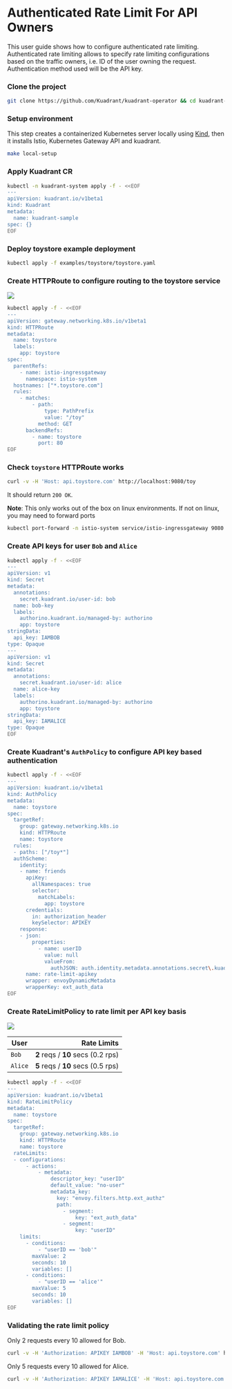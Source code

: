 # Authenticated Rate Limit For API Owners

This user guide shows how to configure authenticated rate limiting.
Authenticated rate limiting allows to specify rate limiting configurations
based on the traffic owners, i.e. ID of the user owning the request.
Authentication method used will be the API key.

### Clone the project

```sh
git clone https://github.com/Kuadrant/kuadrant-operator && cd kuadrant-operator
```

### Setup environment

This step creates a containerized Kubernetes server locally using [Kind](https://kind.sigs.k8s.io),
then it installs Istio, Kubernetes Gateway API and kuadrant.

```sh
make local-setup
```

### Apply Kuadrant CR

```sh
kubectl -n kuadrant-system apply -f - <<EOF
---
apiVersion: kuadrant.io/v1beta1
kind: Kuadrant
metadata:
  name: kuadrant-sample
spec: {}
EOF
```

### Deploy toystore example deployment

```sh
kubectl apply -f examples/toystore/toystore.yaml
```

### Create HTTPRoute to configure routing to the toystore service

![](https://i.imgur.com/rdN8lo3.png)

```sh
kubectl apply -f - <<EOF
---
apiVersion: gateway.networking.k8s.io/v1beta1
kind: HTTPRoute
metadata:
  name: toystore
  labels:
    app: toystore
spec:
  parentRefs:
    - name: istio-ingressgateway
      namespace: istio-system
  hostnames: ["*.toystore.com"]
  rules:
    - matches:
        - path:
            type: PathPrefix
            value: "/toy"
          method: GET
      backendRefs:
        - name: toystore
          port: 80
EOF
```

### Check `toystore` HTTPRoute works

```sh
curl -v -H 'Host: api.toystore.com' http://localhost:9080/toy
```

It should return `200 OK`.

**Note**: This only works out of the box on linux environments. If not on linux,
you may need to forward ports

```bash
kubectl port-forward -n istio-system service/istio-ingressgateway 9080:80 &
```

### Create API keys for user `Bob` and `Alice`

```sh
kubectl apply -f - <<EOF
---
apiVersion: v1
kind: Secret
metadata:
  annotations:
    secret.kuadrant.io/user-id: bob
  name: bob-key
  labels:
    authorino.kuadrant.io/managed-by: authorino
    app: toystore
stringData:
  api_key: IAMBOB
type: Opaque
---
apiVersion: v1
kind: Secret
metadata:
  annotations:
    secret.kuadrant.io/user-id: alice
  name: alice-key
  labels:
    authorino.kuadrant.io/managed-by: authorino
    app: toystore
stringData:
  api_key: IAMALICE
type: Opaque
EOF
```

### Create Kuadrant's `AuthPolicy` to configure API key based authentication

```sh
kubectl apply -f - <<EOF
---
apiVersion: kuadrant.io/v1beta1
kind: AuthPolicy
metadata:
  name: toystore
spec:
  targetRef:
    group: gateway.networking.k8s.io
    kind: HTTPRoute
    name: toystore
  rules:
  - paths: ["/toy*"]
  authScheme:
    identity:
    - name: friends
      apiKey:
        allNamespaces: true
        selector:
          matchLabels:
            app: toystore
      credentials:
        in: authorization_header
        keySelector: APIKEY
    response:
    - json:
        properties:
          - name: userID
            value: null
            valueFrom:
              authJSON: auth.identity.metadata.annotations.secret\.kuadrant\.io/user-id
      name: rate-limit-apikey
      wrapper: envoyDynamicMetadata
      wrapperKey: ext_auth_data
EOF
```

### Create RateLimitPolicy to rate limit per API key basis

![](https://i.imgur.com/2A9sXXs.png)

| User    |                        Rate Limits |
|---------|-----------------------------------:|
| `Bob`   | **2** reqs / **10** secs (0.2 rps) |
| `Alice` | **5** reqs / **10** secs (0.5 rps) |

```sh
kubectl apply -f - <<EOF
---
apiVersion: kuadrant.io/v1beta1
kind: RateLimitPolicy
metadata:
  name: toystore
spec:
  targetRef:
    group: gateway.networking.k8s.io
    kind: HTTPRoute
    name: toystore
  rateLimits:
  - configurations:
      - actions:
          - metadata:
              descriptor_key: "userID"
              default_value: "no-user"
              metadata_key:
                key: "envoy.filters.http.ext_authz"
                path:
                  - segment:
                      key: "ext_auth_data"
                  - segment:
                      key: "userID"
    limits:
      - conditions:
          - "userID == 'bob'"
        maxValue: 2
        seconds: 10
        variables: []
      - conditions:
          - "userID == 'alice'"
        maxValue: 5
        seconds: 10
        variables: []
EOF
```

### Validating the rate limit policy

Only 2 requests every 10 allowed for Bob.

```sh
curl -v -H 'Authorization: APIKEY IAMBOB' -H 'Host: api.toystore.com' http://localhost:9080/toy
```

Only 5 requests every 10 allowed for Alice.

```sh
curl -v -H 'Authorization: APIKEY IAMALICE' -H 'Host: api.toystore.com' http://localhost:9080/toy
```

